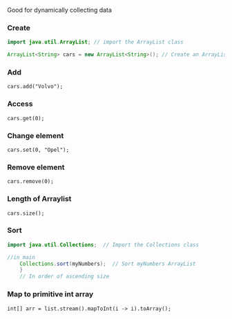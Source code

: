 Good for dynamically collecting data

### Create
```java
import java.util.ArrayList; // import the ArrayList class

ArrayList<String> cars = new ArrayList<String>(); // Create an ArrayList object
```

### Add
`cars.add("Volvo");`

### Access
`cars.get(0);`

### Change element
`cars.set(0, "Opel");`

### Remove element
`cars.remove(0);`

### Length of Arraylist
`cars.size();`

### Sort
```java
import java.util.Collections;  // Import the Collections class

//in main
    Collections.sort(myNumbers);  // Sort myNumbers ArrayList
    }
    // In order of ascending size
```

### Map to primitive int array
`int[] arr = list.stream().mapToInt(i -> i).toArray();`